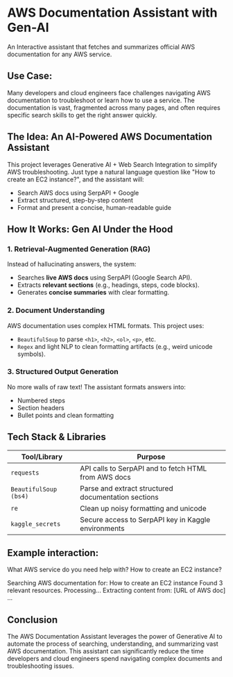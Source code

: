 # AWS Documentation Assistant with Gen-AI

An Interactive assistant that fetches and summarizes official AWS documentation for any AWS service.

## Use Case:
Many developers and cloud engineers face challenges navigating AWS documentation to troubleshoot or learn how to use a service. The documentation is vast, fragmented across many pages, and often requires specific search skills to get the right answer quickly.

## The Idea: **An AI-Powered AWS Documentation Assistant**
This project leverages Generative AI + Web Search Integration to simplify AWS troubleshooting. Just type a natural language question like "How to create an EC2 instance?", and the assistant will:
  - Search AWS docs using SerpAPI + Google
  - Extract structured, step-by-step content
  - Format and present a concise, human-readable guide

## How It Works: **Gen AI Under the Hood**

### 1. Retrieval-Augmented Generation (RAG)
Instead of hallucinating answers, the system:
- Searches **live AWS docs** using SerpAPI (Google Search API).
- Extracts **relevant sections** (e.g., headings, steps, code blocks).
- Generates **concise summaries** with clear formatting.

### 2. Document Understanding
AWS documentation uses complex HTML formats. This project uses:
- `BeautifulSoup` to parse `<h1>`, `<h2>`, `<ol>`, `<p>`, etc.
- `Regex` and light NLP to clean formatting artifacts (e.g., weird unicode symbols).

### 3. Structured Output Generation
No more walls of raw text! The assistant formats answers into:
- Numbered steps
- Section headers
- Bullet points and clean formatting

## Tech Stack & Libraries

| Tool/Library            | Purpose                                                                 |
|-------------------------|-------------------------------------------------------------------------|
| `requests`              | API calls to SerpAPI and to fetch HTML from AWS docs                    |
| `BeautifulSoup (bs4)`   | Parse and extract structured documentation sections                     |
| `re`                    | Clean up noisy formatting and unicode                                   |
| `kaggle_secrets`        | Secure access to SerpAPI key in Kaggle environments                     |


## Example interaction:

What AWS service do you need help with? How to create an EC2 instance?

Searching AWS documentation for: How to create an EC2 instance
Found 3 relevant resources. Processing...
Extracting content from: [URL of AWS doc]
...


## Conclusion
The AWS Documentation Assistant leverages the power of Generative AI to automate the process of searching, understanding, and summarizing vast AWS documentation. This assistant can significantly reduce the time developers and cloud engineers spend navigating complex documents and troubleshooting issues.
